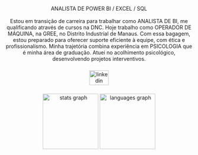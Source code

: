 <p align="center">ANALISTA DE POWER BI / EXCEL / SQL<br><br>Estou em transição de carreira para trabalhar como ANALISTA DE BI, me qualificando através de cursos na DNC. Hoje trabalho como OPERADOR DE MÁQUINA, na GREE, no Distrito Industrial de Manaus. Com essa bagagem, estou preparado para oferecer suporte eficiente à equipe, com ética e profissionalismo. Minha trajetória combina experiência em PSICOLOGIA que é minha área de graduação. Atuei no acolhimento psicológico, desenvolvendo projetos interventivos.</p>

###

<div align="center">
  <a href="https://www.linkedin.com/in/diego-nascimento-182904179/" target="_blank">
    <img src="https://raw.githubusercontent.com/maurodesouza/profile-readme-generator/master/src/assets/icons/social/linkedin/default.svg" width="52" height="40" alt="linkedin logo"  />
  </a>
</div>

###

<div align="center">
  <img src="https://github-readme-stats.vercel.app/api?username=Diego-Analista&hide_title=false&hide_rank=false&show_icons=true&include_all_commits=true&count_private=true&disable_animations=false&theme=dark&locale=pt-br&hide_border=false&order=1" height="150" alt="stats graph"  />
  <img src="https://github-readme-stats.vercel.app/api/top-langs?username=Diego-Analista&locale=pt-br&hide_title=false&layout=compact&card_width=320&langs_count=5&theme=dark&hide_border=false&order=2" height="150" alt="languages graph"  />
</div>

###
